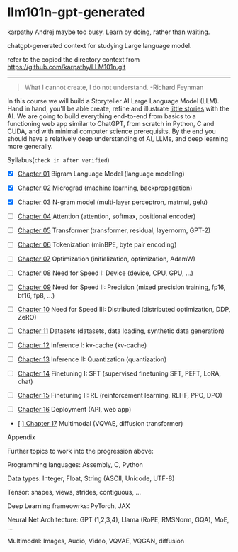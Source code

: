 # llm101n-gpt-generated

karpathy Andrej maybe too busy. Learn by doing, rather than waiting.

chatgpt-generated context for studying Large language model.

refer to the copied the directory context from https://github.com/karpathy/LLM101n.git

---

> What I cannot create, I do not understand. -Richard Feynman

In this course we will build a Storyteller AI Large Language Model (LLM). Hand in hand, you'll be able create, refine and illustrate [little stories](https://huggingface.co/datasets/roneneldan/TinyStories) with the AI. We are going to build everything end-to-end from basics to a functioning web app similar to ChatGPT, from scratch in Python, C and CUDA, and with minimal computer science prerequisits. By the end you should have a relatively deep understanding of AI, LLMs, and deep learning more generally.

Syllabus(`check in after verified`)

- [x] [Chapter 01](./ch01/ch01%20Bigram%20Language%20Model.md) Bigram Language Model (language modeling)

- [x] [Chapter 02](./ch02/ch02.md) Micrograd (machine learning, backpropagation)

- [x] [Chapter 03](./ch03/ch03.md) N-gram model (multi-layer perceptron, matmul, gelu)

- [ ] [Chapter 04](./ch04/ch04.md) Attention (attention, softmax, positional encoder)

- [ ] [Chapter 05](./ch05/ch05.md) Transformer (transformer, residual, layernorm, GPT-2)

- [ ] [Chapter 06](./ch06/ch06.md) Tokenization (minBPE, byte pair encoding)

- [ ] [Chapter 07](./ch07/ch07.md)  Optimization (initialization, optimization, AdamW)

- [ ] [Chapter 08](./ch08/ch08.md)  Need for Speed I: Device (device, CPU, GPU, ...)

- [ ] [Chapter 09](./ch09/ch09.md)  Need for Speed II: Precision (mixed precision training, fp16, bf16, fp8, ...)

- [ ] [Chapter 10](./ch10/ch10.md)  Need for Speed III: Distributed (distributed optimization, DDP, ZeRO)

- [ ] [Chapter 11](./ch11/ch11.md) Datasets (datasets, data loading, synthetic data generation)

- [ ] [Chapter 12](./ch12/ch12.md) Inference I: kv-cache (kv-cache)

- [ ] [Chapter 13](./ch13/ch13.md) Inference II: Quantization (quantization)

- [ ] [Chapter 14](./ch14/ch14.md) Finetuning I: SFT (supervised finetuning SFT, PEFT, LoRA, chat)

- [ ] [Chapter 15](./ch15/ch15.md) Finetuning II: RL (reinforcement learning, RLHF, PPO, DPO)

- [ ] [Chapter 16](./ch16/ch16.md) Deployment (API, web app)

- [ ][ Chapter 17](./ch17/ch17.md) Multimodal (VQVAE, diffusion transformer)

Appendix

Further topics to work into the progression above:

Programming languages: Assembly, C, Python

Data types: Integer, Float, String (ASCII, Unicode, UTF-8)

Tensor: shapes, views, strides, contiguous, ...

Deep Learning frameowrks: PyTorch, JAX

Neural Net Architecture: GPT (1,2,3,4), Llama (RoPE, RMSNorm, GQA), MoE, ...

Multimodal: Images, Audio, Video, VQVAE, VQGAN, diffusion



